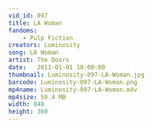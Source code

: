 ```yaml
---
vid_id: 097
title: LA Woman
fandoms:
    - Pulp Fiction
creators: Luminosity
song: LA Woman
artist: The Doors
date:   2011-01-01 10:00:00
thumbnail: Luminosity-097-LA-Woman.jpg
barcode: Luminosity-097-LA-Woman.png
mp4name: Luminosity-097-LA-Woman.m4v
mp4size: 59.4 MB
width: 848
height: 360
---
```



  